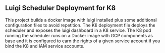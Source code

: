 ## Luigi Scheduler Deployment for K8
This project builds a docker image with luigi installed plus
some additional configuration files to avoid repetition. The
K8 deployment file deploys the scheduler and exposes the luigi
dashboard in a K8 service. 
The K8 pod running the scheduler runs on a Docker image with GCP
components as base and it is configured to earn the rights of a 
given service account if you bind the K8 and IAM service accounts.
